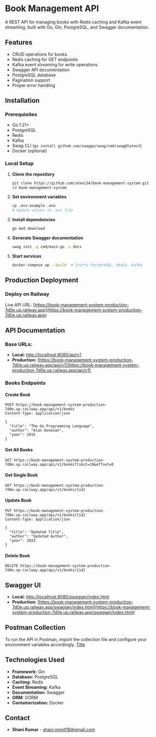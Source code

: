 # Book Management API

A REST API for managing books with Redis caching and Kafka event streaming, built with Go, Gin, PostgreSQL, and Swagger documentation.

## Features

- CRUD operations for books
- Redis caching for GET endpoints
- Kafka event streaming for write operations
- Swagger API documentation
- PostgreSQL database
- Pagination support
- Proper error handling

## Installation

### Prerequisites
- Go 1.21+
- PostgreSQL
- Redis
- Kafka
- Swag CLI (`go install github.com/swaggo/swag/cmd/swag@latest`)
- Docker (optional)

### Local Setup

1. **Clone the repository**
   ```bash
   git clone https://github.com/shani34/book-management-system.git
   cd book-management-system
   ```

2. **Set environment variables**
   ```bash
   cp .env.example .env
   # Update values in .env file
   ```

3. **Install dependencies**
   ```bash
   go mod download
   ```

4. **Generate Swagger documentation**
   ```bash
   swag init -g cmd/main.go -o docs
   ```

5. **Start services**
   ```bash
   docker-compose up --build  # Starts PostgreSQL, Redis, Kafka
   ```

## Production Deployment

### Deploy on Railway

Live API URL:
[https://book-management-system-production-7d0e.up.railway.app](https://book-management-system-production-7d0e.up.railway.app)


## API Documentation

### Base URLs:
- **Local:** [http://localhost:8080/api/v1](http://localhost:8080/api/v1)
- **Production:** [https://book-management-system-production-7d0e.up.railway.app/api/v1](https://book-management-system-production-7d0e.up.railway.app/api/v1)

### Books Endpoints

#### Create Book
```http
POST https://book-management-system-production-7d0e.up.railway.app/api/v1/books
Content-Type: application/json

{
  "title": "The Go Programming Language",
  "author": "Alan Donovan",
  "year": 2015
}
```

#### Get All Books
```http
GET https://book-management-system-production-7d0e.up.railway.app/api/v1/books?limit=10&offset=0
```

#### Get Single Book
```http
GET https://book-management-system-production-7d0e.up.railway.app/api/v1/books/{id}
```

#### Update Book
```http
PUT https://book-management-system-production-7d0e.up.railway.app/api/v1/books/{id}
Content-Type: application/json

{
  "title": "Updated Title",
  "author": "Updated Author",
  "year": 2023
}
```

#### Delete Book
```http
DELETE https://book-management-system-production-7d0e.up.railway.app/api/v1/books/{id}
```

## Swagger UI
- **Local:** [http://localhost:8080/swagger/index.html](http://localhost:8080/swagger/index.html)
- **Production:** [https://book-management-system-production-7d0e.up.railway.app/swagger/index.html](https://book-management-system-production-7d0e.up.railway.app/swagger/index.html)

## Postman Collection
To run the API in Postman, import the collection file and configure your environment variables accordingly. [Title](../../../../Book-API.postman_collection.json)
## Technologies Used
- **Framework:** Gin
- **Database:** PostgreSQL
- **Caching:** Redis
- **Event Streaming:** Kafka
- **Documentation:** Swagger
- **ORM:** GORM
- **Containerization:** Docker


## Contact
- **Shani Kumar** - [shani.mnnit18@gmail.com](mailto:shani.mnnit18@gmail.com)


